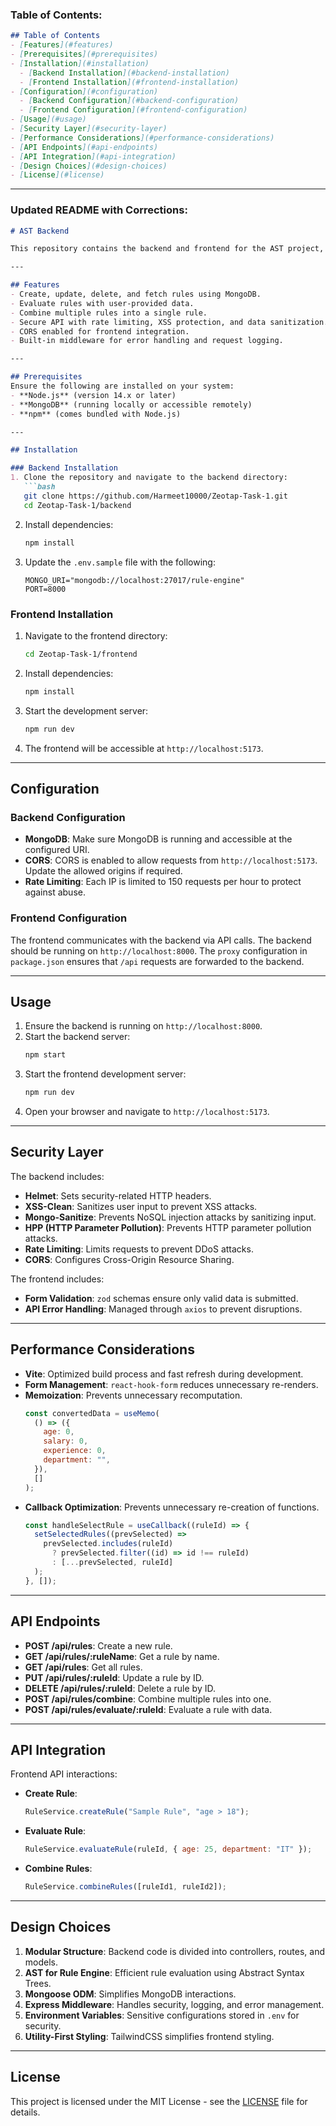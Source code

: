 ### Table of Contents:
```markdown
## Table of Contents
- [Features](#features)
- [Prerequisites](#prerequisites)
- [Installation](#installation)
  - [Backend Installation](#backend-installation)
  - [Frontend Installation](#frontend-installation)
- [Configuration](#configuration)
  - [Backend Configuration](#backend-configuration)
  - [Frontend Configuration](#frontend-configuration)
- [Usage](#usage)
- [Security Layer](#security-layer)
- [Performance Considerations](#performance-considerations)
- [API Endpoints](#api-endpoints)
- [API Integration](#api-integration)
- [Design Choices](#design-choices)
- [License](#license)
```

---

### Updated README with Corrections:
```markdown
# AST Backend

This repository contains the backend and frontend for the AST project, implementing an API for managing and evaluating rules using Abstract Syntax Trees (AST). The backend is built using Node.js, Express, and MongoDB, with a React frontend for user interaction.

---

## Features
- Create, update, delete, and fetch rules using MongoDB.
- Evaluate rules with user-provided data.
- Combine multiple rules into a single rule.
- Secure API with rate limiting, XSS protection, and data sanitization.
- CORS enabled for frontend integration.
- Built-in middleware for error handling and request logging.

---

## Prerequisites
Ensure the following are installed on your system:
- **Node.js** (version 14.x or later)
- **MongoDB** (running locally or accessible remotely)
- **npm** (comes bundled with Node.js)

---

## Installation

### Backend Installation
1. Clone the repository and navigate to the backend directory:
   ```bash
   git clone https://github.com/Harmeet10000/Zeotap-Task-1.git
   cd Zeotap-Task-1/backend
   ```

2. Install dependencies:
   ```bash
   npm install
   ```

3. Update the `.env.sample` file with the following:
   ```
   MONGO_URI="mongodb://localhost:27017/rule-engine"
   PORT=8000
   ```

### Frontend Installation
1. Navigate to the frontend directory:
   ```bash
   cd Zeotap-Task-1/frontend
   ```

2. Install dependencies:
   ```bash
   npm install
   ```

3. Start the development server:
   ```bash
   npm run dev
   ```

4. The frontend will be accessible at `http://localhost:5173`.

---

## Configuration

### Backend Configuration
- **MongoDB**: Make sure MongoDB is running and accessible at the configured URI.
- **CORS**: CORS is enabled to allow requests from `http://localhost:5173`. Update the allowed origins if required.
- **Rate Limiting**: Each IP is limited to 150 requests per hour to protect against abuse.

### Frontend Configuration
The frontend communicates with the backend via API calls. The backend should be running on `http://localhost:8000`. The `proxy` configuration in `package.json` ensures that `/api` requests are forwarded to the backend.

---

## Usage
1. Ensure the backend is running on `http://localhost:8000`.
2. Start the backend server:
   ```bash
   npm start
   ```
3. Start the frontend development server:
   ```bash
   npm run dev
   ```
4. Open your browser and navigate to `http://localhost:5173`.

---

## Security Layer
The backend includes:
- **Helmet**: Sets security-related HTTP headers.
- **XSS-Clean**: Sanitizes user input to prevent XSS attacks.
- **Mongo-Sanitize**: Prevents NoSQL injection attacks by sanitizing input.
- **HPP (HTTP Parameter Pollution)**: Prevents HTTP parameter pollution attacks.
- **Rate Limiting**: Limits requests to prevent DDoS attacks.
- **CORS**: Configures Cross-Origin Resource Sharing.

The frontend includes:
- **Form Validation**: `zod` schemas ensure only valid data is submitted.
- **API Error Handling**: Managed through `axios` to prevent disruptions.

---

## Performance Considerations
- **Vite**: Optimized build process and fast refresh during development.
- **Form Management**: `react-hook-form` reduces unnecessary re-renders.
- **Memoization**: Prevents unnecessary recomputation.
   ```javascript
   const convertedData = useMemo(
     () => ({
       age: 0,
       salary: 0,
       experience: 0,
       department: "",
     }),
     []
   );
   ```
- **Callback Optimization**: Prevents unnecessary re-creation of functions.
   ```javascript
   const handleSelectRule = useCallback((ruleId) => {
     setSelectedRules((prevSelected) =>
       prevSelected.includes(ruleId)
         ? prevSelected.filter((id) => id !== ruleId)
         : [...prevSelected, ruleId]
     );
   }, []);
   ```

---

## API Endpoints
- **POST /api/rules**: Create a new rule.
- **GET /api/rules/:ruleName**: Get a rule by name.
- **GET /api/rules**: Get all rules.
- **PUT /api/rules/:ruleId**: Update a rule by ID.
- **DELETE /api/rules/:ruleId**: Delete a rule by ID.
- **POST /api/rules/combine**: Combine multiple rules into one.
- **POST /api/rules/evaluate/:ruleId**: Evaluate a rule with data.

---

## API Integration
Frontend API interactions:
- **Create Rule**:
   ```javascript
   RuleService.createRule("Sample Rule", "age > 18");
   ```
- **Evaluate Rule**:
   ```javascript
   RuleService.evaluateRule(ruleId, { age: 25, department: "IT" });
   ```
- **Combine Rules**:
   ```javascript
   RuleService.combineRules([ruleId1, ruleId2]);
   ```

---

## Design Choices
1. **Modular Structure**: Backend code is divided into controllers, routes, and models.
2. **AST for Rule Engine**: Efficient rule evaluation using Abstract Syntax Trees.
3. **Mongoose ODM**: Simplifies MongoDB interactions.
4. **Express Middleware**: Handles security, logging, and error management.
5. **Environment Variables**: Sensitive configurations stored in `.env` for security.
6. **Utility-First Styling**: TailwindCSS simplifies frontend styling.

---

## License
This project is licensed under the MIT License - see the [LICENSE](LICENSE) file for details.
```

